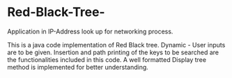 # Red-Black-Tree-
Application in IP-Address look up for networking process.

This is a java code implementation of Red Black tree. 
Dynamic - User inputs are to be given.
Insertion and path printing of the keys to be searched are the functionalities included in this code.
A well formatted Display tree method is implemented for better understanding.
